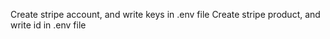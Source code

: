 Create stripe account, and write keys in .env file
Create stripe product, and write id in .env file
